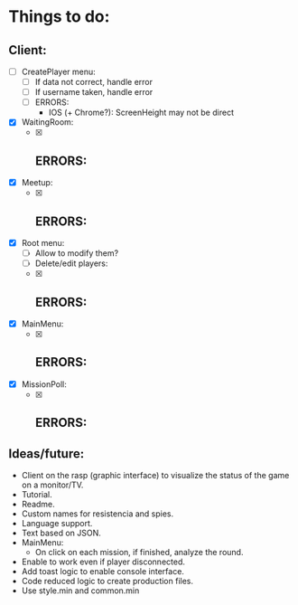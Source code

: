 # Things to do:

## Client:
- [ ] CreatePlayer menu:
    - [ ] If data not correct, handle error
    - [ ] If username taken, handle error
    - [ ] ERRORS:
        - IOS (+ Chrome?): ScreenHeight may not be direct

- [x] WaitingRoom:
    - [x] ERRORS:
        - 

- [x] Meetup:
    - [x] ERRORS:
        - 

- [x] Root menu:
    - [ ] Allow to modify them?
    - [ ] Delete/edit players:
    - [x] ERRORS:
        - 
        
- [x] MainMenu:
    - [x] ERRORS: 
        - 

- [x] MissionPoll:
    - [x] ERRORS:
        - 


## Ideas/future:
- Client on the rasp (graphic interface) to visualize the status of the game on a monitor/TV.
- Tutorial.
- Readme.
- Custom names for resistencia and spies.
- Language support.
- Text based on JSON.
- MainMenu:
    - On click on each mission, if finished, analyze the round.
- Enable to work even if player disconnected.
- Add toast logic to enable console interface.
- Code reduced logic to create production files.
- Use style.min and common.min
